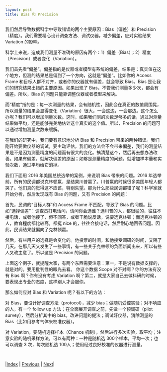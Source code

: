 ```yaml
---
layout: post
title: Bias 和 Precision
---
```


我们然后导致数据科学中导致错误的两个主要原因：Bias（偏差）和 Precision（精度）。我们需要精心设计调查方法、调试仪器，减少偏差，应对实验结果 Variation 的影响。

科学上来说，造成我们测量不准确的原因有两个：1）偏差（Bias）；2）精度（Precision）或者变化（Variation）。

我们首先看“偏差”。偏差指的是仪器或者模型有系统的偏差，结果是：真实值在这个地方，但测的结果总是偏到了一个方向，这就是“偏差”。比如你的 Access Frame 和目标人群不对齐，或者你的仪器就有偏差，就会导致 Bias。Bias 是让我们的研究结果出错的主要原因。如果出现了 Bias，不管我们测量多少次，都会有偏差。所以，Bias 的问题只能靠调整仪器或者模型来解决。

而“精度”指的是：每一次测量的结果，会有随机性，因此会在真正的数值周围晃，所以测量的结果会显得变化（Variation）很大，一会这边，一会那边。这个怎么办呢？我们可以增加测量次数。这时，如果我们测的次数足够多的话，通过对测量结果做平均，还是能够完美地估计这个真实的这个值。所以，Precision 的问题可以通过增加测量次数来缓解。

在我们的研究中，我们要有意识地分析 Bias 和 Precision 带来的两种错误。我们刚开始要做仪器的调试，要主动评估，我们的方法会不会带来偏差，我们的测量结果是不是因为测量精度的问题而有很大的变化。搞清楚这个，然后再去想办法改善。如果有偏差，就解决偏差的原因；如够是测量精度的问题，就增加样本量和实验次数，通过平均给它消掉。

我们下面用 2016 年美国总统选举的案例，来说明 Bias 带来的问题。2016 年选举前，所有的民调都说克林顿赢，是结果川普赢了。川普赢的时候很多美国年轻人都哭了。他们真的觉得这不应该，特别失望。那为什么那些民调都错了呢？科学家就开始分析，然后发现既有 Bias 的问题，又有 Precision 的问题：

首先，民调的“目标人群”和 Access Frame 不匹配，导致了 Bias 的问题。比如“选择偏差”：调查员打电话问，请问你会选谁？选川普的人，都很猛的，往往不接电话，或者他接了，但不回答，或者干脆说反话，说要选克林顿；而选克林顿的人，教育程度都比较高，都挺 nice 的，往往会接电话，然后耐心地回答问题。因此，民调结果就偏向了克林顿赢。

然后，有些用户的选择是会变化的。他投票的时间，和他接受调研的时间，又隔了几天。在那几天又发生了一些事情，有一些关于克林顿的负面新闻出来，所以有些人又改主意了。所以这是 Precision 的问题。

上面这个例子，就提醒大家，有两个东西需要注意：第一，不是说有数据支撑的，就是对的。要用批判性的眼光去看。
你这个数据 Scope 对不对啊？你的方法有没有 Bias 啊？你有没有考虑 Variation 啊？第二，就是大家自己去做科研的时候，要表现出专业的态度，这样别人才会服你。

那么如何应对 Bias 和 Variation 呢？有以下的方法：

对 Bias，要设计好调查方法（protocol），减少 bias；做随机受控实验；对不响应的人，有一个 follow up 方法；在全面展开调查之前，先做一个预调研（pilot survey），然后分析其中的 bias，改进问题的提法；调试好仪器，消除测量的 Bias（比如用参考气体来校准仪器）。

对 Variation，要随机选择样本（Chance 机制），然后进行多次实验，取平均；注意实验的随机采样方法，可以有两种：一种是随机选 300个样本，平均一次；也可以调查 3 次，每次随机选 100人；使用经过良好校准的仪器进行测量。

<br/>

|[Index](../) | [Previous](13-2-scope) | [Next](13-4-protocol)|

